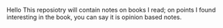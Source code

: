Hello
This reposiotry will contain notes on books I read; on points I found interesting in the book, you can say it is opinion based notes. 
